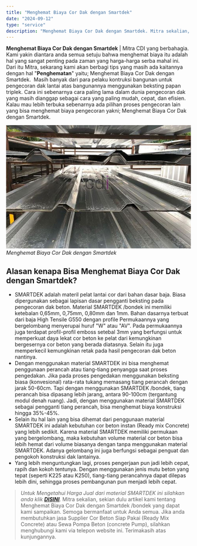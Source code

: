 ```yaml
---
title: "Menghemat Biaya Cor Dak dengan Smartdek"
date: "2024-09-12"
type: "service"
description: "Menghemat Biaya Cor Dak dengan Smartdek. Mitra sekalian, sekian dulu artikel kami tentang Menghemat Biaya Cor Dak dengan Smartdek /bondek yang dapat kami sam..."
---
```


**Menghemat Biaya Cor Dak dengan Smartdek** | Mitra CDI yang berbahagia. Kami yakin diantara anda semua setuju bahwa menghemat biaya itu adalah hal yang sangat penting pada zaman yang harga-harga serba mahal ini. Dari itu Mitra, sekarang kami akan berbagi tips yang masih ada kaitannya dengan hal "**Penghematan**" yaitu; Menghemat Biaya Cor Dak dengan Smartdek.  Masih banyak dari para pelaku kontruksi bangunan untuk pengecoran dak lantai atas bangunannya menggunakan beksting papan triplek. Cara ini sebenarnya cara paling lama dalam dunia pengecoran dak yang masih dianggap sebagai cara yang paling mudah, cepat, dan efisien. Kalau mau lebih terbuka sebenarnya ada pilihan proses pengecoran lain yang bisa menghemat biaya pengecoran yakni; Menghemat Biaya Cor Dak dengan Smartdek.

![Menghemat Biaya Cor Dak dengan Smartdek](/images/blog/smartdek.jpg)
*Menghemat Biaya Cor Dak dengan Smartdek*

## Alasan kenapa Bisa Menghemat Biaya Cor Dak dengan Smartdek?
- SMARTDEK adalah materil pelat lantai cor dari bahan dasar baja. Biasa dipergunakan sebagai lapisan dasar pengganti beksting pada pengecoran dak beton. Material SMARTDEK /bondek ini memiliki ketebalan 0,65mm, 0,75mm, 0,80mm dan 1mm. Bahan dasarnya terbuat dari baja High Tensile G550 dengan profile Permukaannya yang bergelombang menyerupai huruf "W" atau "AV". Pada permukaannya juga terdapat profil-profil emboss setebal 3mm yang berfungsi untuk memperkuat daya lekat cor beton ke pelat dari kemungkinan bergesernya cor beton yang berada diatasnya. Selain itu juga memperkecil kemungkinan retak pada hasil pengecoran dak beton nantinya.
- Dengan menggunakan material SMARTDEK ini bisa menghemat penggunaan perancah atau tiang-tiang penyangga saat proses pengedakan. Jika pada proses pengedakan menggunakan beksting biasa (konvesional) rata-rata tukang memasang tiang perancah dengan jarak 50-60cm. Tapi dengan menggunakan SMARTDEK /bondek, tiang perancah bisa dipasang lebih jarang, antara 90-100cm (tergantung modul denah ruang). Jadi, dengan menggunakan material SMARTDEK sebagai pengganti tiang perancah, bisa menghemat biaya konstruksi hingga 35%-45%.
- Selain itu hal lain yang bisa dihemat dari penggunaan material SMARTDEK ini adalah kebutuhan cor beton instan (Ready mix Concrete) yang lebih sedikit. Karena material SMARTDEK memiliki permukaan yang bergelombang, maka kebutuhan volume material cor beton bisa lebih hemat dari volume biasanya dengan tanpa menggunakan material SMARTDEK. Adanya gelombang ini juga berfungsi sebagai penguat dan pengokoh konstruksi dak lantainya.
- Yang lebih menguntungkan lagi, proses pengerjaan pun jadi lebih cepat, rapih dan kokoh tentunya. Dengan menggunakan jenis mutu beton yang tepat (seperti K225 atau K250), tiang-tiang perancahnya dapat dilepas lebih dini, sehingga proses pembangunan pun menjadi lebih cepat.
> _Untuk Mengetahui Harga Jual dari material SMARTDEK ini silahkan anda klik [**DISINI**](/blog/harga-terbaru-bondek-dan-wiremesh)._
Mitra sekalian, sekian dulu artikel kami tentang Menghemat Biaya Cor Dak dengan Smartdek /bondek yang dapat kami sampaikan. Semoga bermanfaat untuk Anda semua. Jika anda membutuhkan jasa Supplier Cor Beton Siap Pakai (Ready Mix Concrete) atau Sewa Pompa Beton (concrete Pump), silahkan menghubungi kami via telepon website ini. Terimakasih atas kunjungannya.
